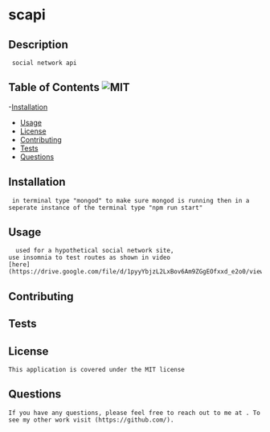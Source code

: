 # scapi

## Description
     social network api
        
## Table of Contents ![MIT](https://img.shields.io/badge/License-MIT-yellow.svg)
   -[Installation](#installation)
   - [Usage](#usage)
   - [License](#license)
   - [Contributing](#contributing)
   - [Tests](#tests)
   - [Questions](#questions) 
        
## Installation
     in terminal type "mongod" to make sure mongod is running then in a seperate instance of the terminal type "npm run start"
        
## Usage
      used for a hypothetical social network site,
    use insomnia to test routes as shown in video
    [here](https://drive.google.com/file/d/1pyyYbjzL2LxBov6Am9ZGgEOfxxd_e2o0/view)
        
## Contributing
    
        
## Tests
    
    
## License
    This application is covered under the MIT license
        
## Questions
    If you have any questions, please feel free to reach out to me at . To see my other work visit (https://github.com/).